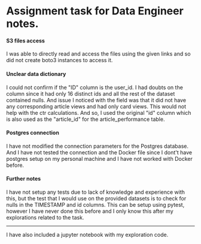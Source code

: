 # Assignment task for Data Engineer notes.

#### S3 files access
I was able to directly read and access the files using the given links and so did not create boto3 instances to access it.

#### Unclear data dictionary
I could not confirm if the "ID" column is the user_id. I had doubts on the column since it had only 16 distinct ids and all the rest of the dataset contained nulls. And issue I noticed with the field was that it did not have any corresponding article views and had only card views. This would not help with the ctr calculations.
And so, I used the original "id" column which is also used as the "article_id" for the article_performance table.

#### Postgres connection
I have not modified the connection parameters for the Postgres database. And I have not tested the connection and the Docker file since I dont't have postgres setup on my personal machine and I have not worked with Docker before.

#### Further notes
I have not setup any tests due to lack of knowledge and experience with this, but the test that I would use on the provided datasets is to check for nulls in the TIMESTAMP and id columns. This can be setup using pytest, however I have never done this before and I only know this after my explorations related to the task.

****
I have also included a jupyter notebook with my exploration code.
